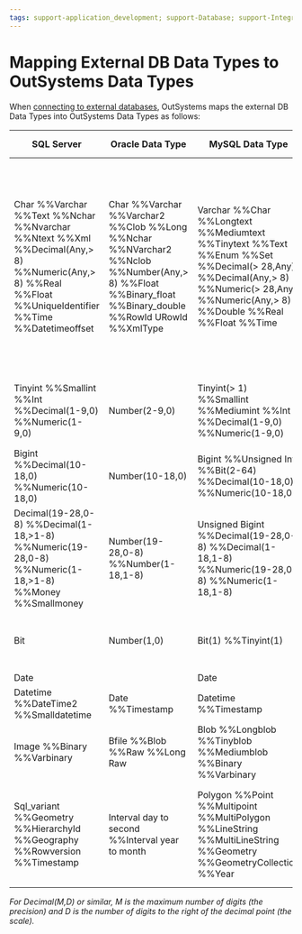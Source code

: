 ```yaml
---
tags: support-application_development; support-Database; support-Integrations_Extensions
---
```


# Mapping External DB Data Types to OutSystems Data Types

When [connecting to external databases](<../../../../extensibility-and-integration/external-database/connect-external-db.md>), OutSystems maps the external DB Data Types into OutSystems Data Types as follows:

SQL Server  |  Oracle Data Type  |  MySQL Data Type  |  DB2 Data Type  | OutSystems Data Type  
---|---|---|---|---  
Char %%Varchar %%Text %%Nchar %%Nvarchar %%Ntext %%Xml %%Decimal(Any,> 8) %%Numeric(Any,> 8) %%Real %%Float %%UniqueIdentifier %%Time %%Datetimeoffset  |  Char %%Varchar %%Varchar2 %%Clob %%Long %%Nchar %%NVarchar2 %%Nclob %%Number(Any,> 8) %%Float %%Binary\_float %%Binary\_double %%RowId URowId %%XmlType  |  Varchar %%Char %%Longtext %%Mediumtext %%Tinytext %%Text %%Enum %%Set %%Decimal(> 28,Any) %%Decimal(Any,> 8) %%Numeric(> 28,Any) %%Numeric(Any,> 8) %%Double %%Real %%Float %%Time  |  %%Character %%Varchar %%Clob %%DbClob %%Xml %%Decimal(> 28,Any) %%Decimal(Any,> 8) %%Numeric(> 28,Any) %%Numeric(Any,> 8) %%Float %%Real %%DecFloat %%Double %%Time %%Nchar %%Nvarchar %%NClob  |  Text  
Tinyint %%Smallint %%Int %%Decimal(1-9,0) %%Numeric(1-9,0)  |  Number(2-9,0)  |  Tinyint(> 1) %%Smallint %%Mediumint %%Int %%Decimal(1-9,0) %%Numeric(1-9,0)  |  Integer %%Smallint %%Decimal(1-9,0) %%Numeric(1-9,0)  |  Integer  
Bigint %%Decimal(10-18,0) %%Numeric(10-18,0)  |  Number(10-18,0)  |  Bigint %%Unsigned Int %%Bit(2-64) %%Decimal(10-18,0) %%Numeric(10-18,0)  |  Bigint %%Decimal(10-18,0) %%Numeric(10-18,0)  |  Long Integer  
Decimal(19-28,0-8) %%Decimal(1-18,>1-8) %%Numeric(19-28,0-8) %%Numeric(1-18,>1-8) %%Money %%Smallmoney  |  Number(19-28,0-8) %%Number(1-18,1-8)  |  Unsigned Bigint %%Decimal(19-28,0-8) %%Decimal(1-18,1-8) %%Numeric(19-28,0-8) %%Numeric(1-18,1-8)  |  Decimal(1-18,1-8) %%Decimal(19-28,0-8) %%Numeric(1-18,1-8) %%Numeric(19-28,0-8)  |  Decimal  
Bit  |  Number(1,0)  |  Bit(1) %%Tinyint(1)  |  SmallInt* %%Integer* %%Bigint* %%* with constraint in (0,1)  |  Boolean   
Date  |  |  Date  |  Date  |  Date  
Datetime %%DateTime2 %%Smalldatetime  |  Date %%Timestamp  |  Datetime %%Timestamp  |  Timestamp  |  DateTime  
Image %%Binary %%Varbinary  |  Bfile %%Blob %%Raw %%Long Raw  |  Blob %%Longblob %%Tinyblob %%Mediumblob %%Binary %%Varbinary  |  Binary %%Blob %%Char(Bit) %%VarChar(Bit) %%VarBinary  |  Binary Data  
Sql_variant %%Geometry %%HierarchyId %%Geography %%Rowversion %%Timestamp  |  Interval day to second %%Interval year to month  |  Polygon %%Point %%Multipoint %%MultiPolygon %%LineString %%MultiLineString %%Geometry %%GeometryCollection %%Year  |  Datalink %%Graphic %%Vargraphic %%RowId  |  No mapping available. %%The attribute will be marked as "Ignored" in Integration Studio.  
  
_For Decimal(M,D) or similar, M is the maximum number of digits (the precision) and D is the number of digits to the right of the decimal point (the scale)._
